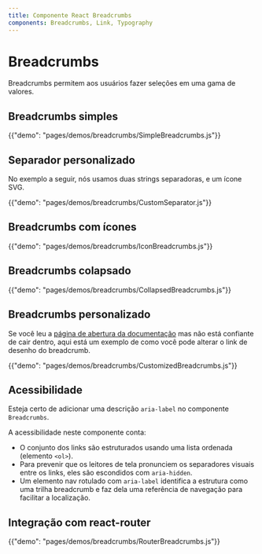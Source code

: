 ```yaml
---
title: Componente React Breadcrumbs
components: Breadcrumbs, Link, Typography
---
```

# Breadcrumbs

<p class="description">Breadcrumbs permitem aos usuários fazer seleções em uma gama de valores.</p>

## Breadcrumbs simples

{{"demo": "pages/demos/breadcrumbs/SimpleBreadcrumbs.js"}}

## Separador personalizado

No exemplo a seguir, nós usamos duas strings separadoras, e um ícone SVG.

{{"demo": "pages/demos/breadcrumbs/CustomSeparator.js"}}

## Breadcrumbs com ícones

{{"demo": "pages/demos/breadcrumbs/IconBreadcrumbs.js"}}

## Breadcrumbs colapsado

{{"demo": "pages/demos/breadcrumbs/CollapsedBreadcrumbs.js"}}

## Breadcrumbs personalizado

Se você leu a [página de abertura da documentação](/customization/overrides/) mas não está confiante de cair dentro, aqui está um exemplo de como você pode alterar o link de desenho do breadcrumb.

{{"demo": "pages/demos/breadcrumbs/CustomizedBreadcrumbs.js"}}

## Acessibilidade

Esteja certo de adicionar uma descrição `aria-label` no componente `Breadcrumbs`.

A acessibilidade neste componente conta:

- O conjunto dos links são estruturados usando uma lista ordenada (elemento `<ol>`).
- Para prevenir que os leitores de tela pronunciem os separadores visuais entre os links, eles são escondidos com `aria-hidden`.
- Um elemento nav rotulado com `aria-label` identifica a estrutura como uma trilha breadcrumb e faz dela uma referência de navegação para facilitar a localização.

## Integração com react-router

{{"demo": "pages/demos/breadcrumbs/RouterBreadcrumbs.js"}}